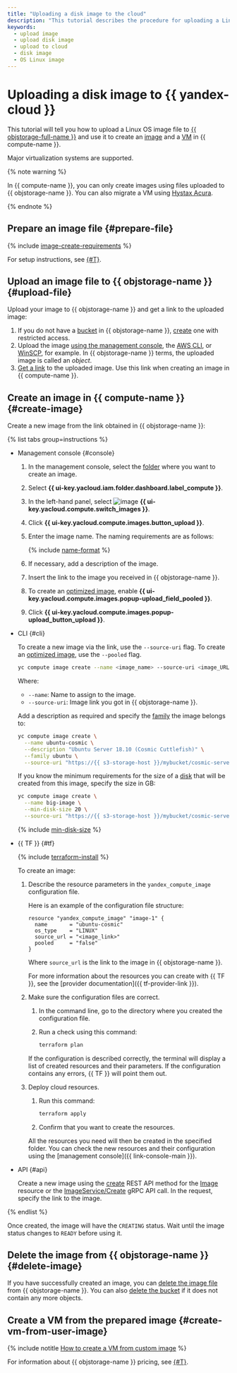 ```yaml
---
title: "Uploading a disk image to the cloud"
description: "This tutorial describes the procedure for uploading a Linux OS image file to an {{ objstorage-name }} storage as well as for creating an image from it and a virtual machine in {{ compute-name }}."
keywords:
  - upload image
  - upload disk image
  - upload to cloud
  - disk image
  - OS Linux image
---
```


# Uploading a disk image to {{ yandex-cloud }}

This tutorial will tell you how to upload a Linux OS image file to [{{ objstorage-full-name }}](../../../storage/) and use it to create an [image](../../concepts/image.md) and a [VM](../../concepts/vm.md) in {{ compute-name }}. 

Major virtualization systems are supported.

{% note warning %}

In {{ compute-name }}, you can only create images using files uploaded to {{ objstorage-name }}. You can also migrate a VM using [Hystax Acura](../../../tutorials/infrastructure-management/hystax-migration.md).

{% endnote %}

## Prepare an image file {#prepare-file}

{% include [image-create-requirements](../../../_includes/compute/image-create-requirements.md) %}

For setup instructions, see [{#T}](custom-image.md).

## Upload an image file to {{ objstorage-name }} {#upload-file}

Upload your image to {{ objstorage-name }} and get a link to the uploaded image:
1. If you do not have a [bucket](../../../storage/concepts/bucket.md) in {{ objstorage-name }}, [create](../../../storage/operations/buckets/create.md) one with restricted access.
1. Upload the image [using the management console](../../../storage/operations/objects/upload.md), the [AWS CLI](../../../storage/tools/aws-cli.md), or [WinSCP](../../../storage/tools/winscp.md), for example. In {{ objstorage-name }} terms, the uploaded image is called an _object_.
1. [Get a link](../../../storage/operations/objects/link-for-download.md) to the uploaded image. Use this link when creating an image in {{ compute-name }}.

## Create an image in {{ compute-name }} {#create-image}

Create a new image from the link obtained in {{ objstorage-name }}:

{% list tabs group=instructions %}

- Management console {#console}

   1. In the management console, select the [folder](../../../resource-manager/concepts/resources-hierarchy.md#folder) where you want to create an image.
   1. Select **{{ ui-key.yacloud.iam.folder.dashboard.label_compute }}**.
   1. In the left-hand panel, select ![image](../../../_assets/console-icons/layers.svg) **{{ ui-key.yacloud.compute.switch_images }}**.
   1. Click **{{ ui-key.yacloud.compute.images.button_upload }}**.
   1. Enter the image name. The naming requirements are as follows:

      {% include [name-format](../../../_includes/name-format.md) %}

   1. If necessary, add a description of the image.
   1. Insert the link to the image you received in {{ objstorage-name }}.
   1. To create an [optimized image](../../concepts/image.md#images-optimized-for-deployment), enable **{{ ui-key.yacloud.compute.images.popup-upload_field_pooled }}**.
   1. Click **{{ ui-key.yacloud.compute.images.popup-upload_button_upload }}**.

- CLI {#cli}

   To create a new image via the link, use the `--source-uri` flag. To create an [optimized image](../../concepts/image.md#images-optimized-for-deployment), use the `--pooled` flag.

   ```bash
   yc compute image create --name <image_name> --source-uri <image_URL> --pooled
   ```

   Where:
   * `--name`: Name to assign to the image.
   * `--source-uri`: Image link you got in {{ objstorage-name }}.

   Add a description as required and specify the [family](../../concepts/image.md#family) the image belongs to:

   ```bash
   yc compute image create \
     --name ubuntu-cosmic \
     --description "Ubuntu Server 18.10 (Cosmic Cuttlefish)" \
     --family ubuntu \
     --source-uri "https://{{ s3-storage-host }}/mybucket/cosmic-server-cloudimg-amd64.vmdk"
   ```

   If you know the minimum requirements for the size of a [disk](../../concepts/disk.md) that will be created from this image, specify the size in GB:

   ```bash
   yc compute image create \
     --name big-image \
     --min-disk-size 20 \
     --source-uri "https://{{ s3-storage-host }}/mybucket/cosmic-server-cloudimg-amd64.vmdk"
   ```

   {% include [min-disk-size](../../_includes_service/min-disk-size.md) %}

- {{ TF }} {#tf}

   {% include [terraform-install](../../../_includes/terraform-install.md) %}

   To create an image:
   1. Describe the resource parameters in the `yandex_compute_image` configuration file.

      Here is an example of the configuration file structure:

      ```hcl
      resource "yandex_compute_image" "image-1" {
        name       = "ubuntu-cosmic"
        os_type    = "LINUX"
        source_url = "<image_link>"
        pooled     = "false"
      }
      ```

      Where `source_url` is the link to the image in {{ objstorage-name }}.

      For more information about the resources you can create with {{ TF }}, see the [provider documentation]({{ tf-provider-link }}).
   1. Make sure the configuration files are correct.
      1. In the command line, go to the directory where you created the configuration file.
      1. Run a check using this command:

         ```bash
         terraform plan
         ```

      If the configuration is described correctly, the terminal will display a list of created resources and their parameters. If the configuration contains any errors, {{ TF }} will point them out.
   1. Deploy cloud resources.
      1. Run this command:

         ```bash
         terraform apply
         ```

      1. Confirm that you want to create the resources.

      All the resources you need will then be created in the specified folder. You can check the new resources and their configuration using the [management console]({{ link-console-main }}).

- API {#api}

   Create a new image using the [create](../../api-ref/Image/create.md) REST API method for the [Image](../../api-ref/Image/index.md) resource or the [ImageService/Create](../../api-ref/grpc/image_service.md#Create) gRPC API call. In the request, specify the link to the image.

{% endlist %}

Once created, the image will have the `CREATING` status. Wait until the image status changes to `READY` before using it.

## Delete the image from {{ objstorage-name }} {#delete-image}

If you have successfully created an image, you can [delete the image file](../../../storage/operations/objects/delete.md) from {{ objstorage-name }}. You can also [delete the bucket](../../../storage/operations/buckets/delete.md) if it does not contain any more objects.

## Create a VM from the prepared image {#create-vm-from-user-image}

{% include notitle [How to create a VM from custom image](../../operations/vm-create/create-from-user-image.md#create-vm-from-image) %}

For information about {{ objstorage-name }} pricing, see [{#T}](../../../storage/pricing.md).